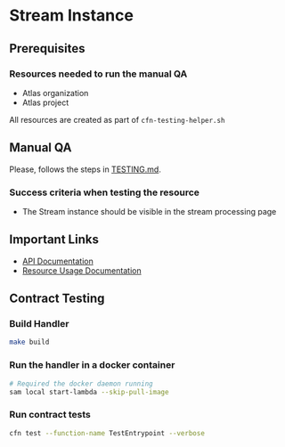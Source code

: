 # Stream Instance

## Prerequisites 
### Resources needed to run the manual QA
- Atlas organization
- Atlas project


All resources are created as part of `cfn-testing-helper.sh`

## Manual QA
Please, follows the steps in [TESTING.md](../../../TESTING.md).


### Success criteria when testing the resource
- The Stream instance should be visible in the stream processing page



## Important Links
- [API Documentation](https://www.mongodb.com/docs/atlas/reference/api-resources-spec/#tag/Projects)
- [Resource Usage Documentation](https://www.mongodb.com/docs/atlas/tutorial/manage-projects/)

## Contract Testing


### Build Handler
```bash
make build
```
### Run the handler in a docker container
```bash
# Required the docker daemon running
sam local start-lambda --skip-pull-image
```

### Run contract tests
```bash
cfn test --function-name TestEntrypoint --verbose
```